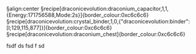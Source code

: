 
§align:center
§recipe[draconicevolution:draconium_capacitor,1,1,{Energy:171756588,Mode:2s}]{border_colour:0xc6c6c6} §recipe[draconicevolution:crystal_binder,1,0,{"draconicevolution:binder":[I;129,115,877]}]{border_colour:0xc6c6c6} §recipe[draconicevolution:draconium_chest]{border_colour:0xc6c6c6}

fsdf
ds
fsd
f
sd
